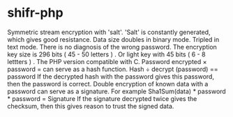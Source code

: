# shifr-php
Symmetric stream encryption with 'salt'.
'Salt' is constantly generated, which gives good resistance.
Data size doubles in binary mode.
Tripled in text mode.
There is no diagnosis of the wrong password.
The encryption key size is 296 bits ( 45 - 50 letters ) .
Or light key with 45 bits ( 6 - 8 lettters ) .
The PHP version compatible with C.
Password encrypted × password = can serve as a hash function.
Hash ÷ decrypt (password) == password 
If the decrypted hash with the password gives this password, then the password is correct.
Double encryption of known data with a password can serve as a signature. 
For example Sha1Sum(data) * password * password = Signature 
If the signature decrypted twice gives the checksum, then this gives reason to trust the signed data.
